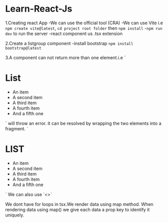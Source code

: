 # Learn-React-Js
1.Creating react App
    -We can use the official tool (CRA)
    -We can use Vite i.e `npm create vite@latest`, `cd project root folder` then `npm install`
    -`npm run dev` to run the server
    -react component us .tsx extension

2.Create a listgroup component
    -install bootstrap `npm install bootstrap@latest`

3.A component can not return more than one element.i.e
`<h1>List</h1>
<ul className="list-group">
      <li className="list-group-item">An item</li>
      <li className="list-group-item">A second item</li>
      <li className="list-group-item">A third item</li>
      <li className="list-group-item">A fourth item</li>
      <li className="list-group-item">And a fifth one</li>
</ul>` will throw an error.
        it can be resolved by wrapping the two elements into a fragment.
        `<Fragment>
      <h1>LIST</h1>
    <ul className="list-group">
      <li className="list-group-item">An item</li>
      <li className="list-group-item">A second item</li>
      <li className="list-group-item">A third item</li>
      <li className="list-group-item">A fourth item</li>
      <li className="list-group-item">And a fifth one</li>
    </ul>
    </Fragment>`
    We can also use `<></>`

We dont have for loops in tsx.We render data using map method.
When rendering data using map() we give each data a prop key to identify it uniquely.